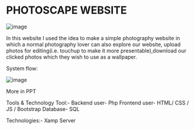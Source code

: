 # PHOTOSCAPE WEBSITE


![image](https://github.com/user-attachments/assets/4f298da5-5255-4722-beac-c86cb2e4437a)



In this website I used the idea to make a simple photography website in which a normal photography lover can also explore our website, upload photos for editing(i.e. touchup to make it more presentable),download our clicked photos which they wish  to use as a wallpaper.


System flow:

![image](https://github.com/user-attachments/assets/e17800c3-dae7-43a5-840f-69f93981b216)


More in PPT


Tools & Technology
Tool:-
Backend user- Php
Frontend user- HTML/ CSS / JS / Bootstrap
Database- SQL

Technologies:-
Xamp Server

